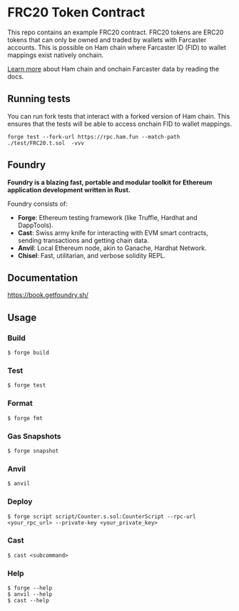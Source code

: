 # FRC20 Token Contract

This repo contains an example FRC20 contract. FRC20 tokens are ERC20 tokens that can only be owned and traded by wallets with Farcaster accounts. This is possible on Ham chain where Farcaster ID (FID) to wallet mappings exist natively onchain.

[Learn more](https://docs.ham.fun/docs/farcaster-data) about Ham chain and onchain Farcaster data by reading the docs.

## Running tests

You can run fork tests that interact with a forked version of Ham chain. This ensures that the tests will be able to access onchain FID to wallet mappings.

```
forge test --fork-url https://rpc.ham.fun --match-path ./test/FRC20.t.sol  -vvv
```

## Foundry

**Foundry is a blazing fast, portable and modular toolkit for Ethereum application development written in Rust.**

Foundry consists of:

- **Forge**: Ethereum testing framework (like Truffle, Hardhat and DappTools).
- **Cast**: Swiss army knife for interacting with EVM smart contracts, sending transactions and getting chain data.
- **Anvil**: Local Ethereum node, akin to Ganache, Hardhat Network.
- **Chisel**: Fast, utilitarian, and verbose solidity REPL.

## Documentation

https://book.getfoundry.sh/

## Usage

### Build

```shell
$ forge build
```

### Test

```shell
$ forge test
```

### Format

```shell
$ forge fmt
```

### Gas Snapshots

```shell
$ forge snapshot
```

### Anvil

```shell
$ anvil
```

### Deploy

```shell
$ forge script script/Counter.s.sol:CounterScript --rpc-url <your_rpc_url> --private-key <your_private_key>
```

### Cast

```shell
$ cast <subcommand>
```

### Help

```shell
$ forge --help
$ anvil --help
$ cast --help
```
